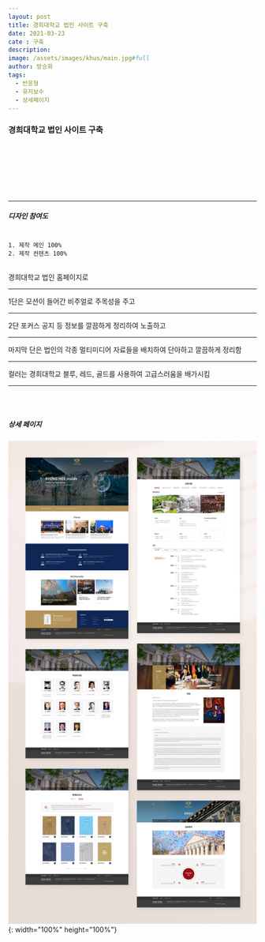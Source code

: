 ```yaml
---
layout: post
title: 경희대학교 법인 사이트 구축
date: 2021-03-23
cate : 구축
description:
image: /assets/images/khus/main.jpg#full
author: 방승화
tags:
  - 반응형
  - 유지보수
  - 상세페이지
---
```


<h3>경희대학교 법인 사이트 구축</h3>
<br><br><br><br><br><br>
<hr>

##### 디자인 참여도
<pre>
<code>
1. 제작 메인 100%
2. 제작 컨텐츠 100%
</code>
</pre>

<p>
경희대학교 법인 홈페이지로<hr/>
1단은 모션이 들어간 비주얼로 주목성을 주고<hr/>
2단 포커스 공지 등 정보를 깔끔하게 정리하여 노출하고<hr/>
마지막 단은 법인의 각종 멀티미디어 자료들을 배치하여 단아하고 깔끔하게 정리함<hr/>
컬러는 경희대학교 블루, 레드, 골드를 사용하여 고급스러움을 배가시킴<hr/>

</p>
<br>
<br>

##### 상세 페이지
![pc_main](/assets/images/khus/view.jpg){: width="100%" height="100%"}
